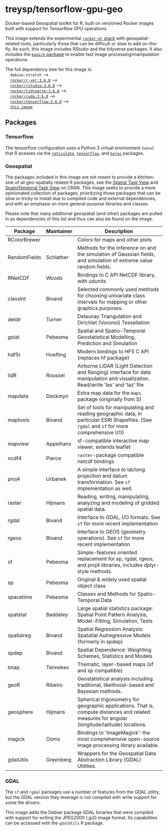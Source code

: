 # treysp/tensorflow-gpu-geo

Docker-based Geospatial toolkit for R, built on versioned Rocker images built with support
for Tensorflow GPU operations. 

This image extends the experimental [`rocker-ml` stack](https://github.com/rocker-org/ml) with geospatial-related tools, particularly those that can be difficult or slow to add on-the-fly.  As such, this image includes RStudio and the tidyverse packages. It also includes the [`magick` package](https://github.com/ropensci/magick) to enable fast image processing/manipulation operations.

The full dependency tree for this image is:    
    `debian:stretch` -->    
    [`rocker/r-ver:3.6.0`](https://github.com/rocker-org/rocker-versioned/tree/master/r-ver) -->    
    [`rocker/rstudio:3.6.0`](https://github.com/rocker-org/rocker-versioned/tree/master/rstudio) -->    
    [`rocker/tidyverse:3.6.0`](https://github.com/rocker-org/rocker-versioned/tree/master/tidyverse) -->    
    [`rocker/cuda:3.6.0`](https://github.com/rocker-org/ml/tree/master/cuda/base) -->    
    [`rocker/tensorflow:3.6.0`](https://github.com/rocker-org/ml/tree/master/tensorflow/gpu) -->    
    [`this image`](./Dockerfile)    

## Packages

### Tensorflow
The tensorflow configuration uses a Python 3 virtual environment (`venv`) that R acesses via the [`reticulate`](https://rstudio.github.io/reticulate/), [`tensorflow`](https://tensorflow.rstudio.com/), and [`keras`](https://keras.rstudio.com/) packages. 

### Geospatial
The packages included in this image are not meant to provide a kitchen-sink of all geo-spatially related R packages, see the [Spatial Task View](https://cran.r-project.org/web/views/Spatial.html) and [SpatioTemporal Task View](https://cran.r-project.org/web/views/SpatioTemporal.html) on CRAN.  This image seeks to provide a more opinionated collection of packages, prioritizing those packages that can be slow or tricky to install due to compiled code and external dependencies, and with an emphasis on more general-purpose libraries and classes.

Please note that many additional geospatial (and other) packages are pulled in as dependencies of this list and thus can also be found on the image.

Package       | Maintainer| Description 
--------------|-----------|----------------------------------
RColorBrewer  |           | Colors for maps and other plots
RandomFields  |Schlather  | Methods for the inference on and the simulation of Gaussian fields, and simulation of extreme value random fields.
RNetCDF       | Woods     | Bindings to C API NetCDF library, with udunits 
classInt      | Bivand    | Selected commonly used methods for choosing univariate class intervals for mapping or other graphics purposes.
deldir        | Turner    | Delaunay Triangulation and Dirichlet (Voronoi) Tessellation 
gstat         | Pebesma   | Spatial and Spatio-Temporal Geostatistical Modelling, Prediction and Simulation
hdf5r         | Hoefling  | Modern bindings to HF5 C API (replaces hf package)
lidR          | Roussel   | Airborne LiDAR (Light Detection and Ranging) interface for data manipulation and visualization. Read/write 'las' and 'laz' file
mapdata       | Deckmyn   | Extra map data for the `maps` package (originally from S)
maptools      | Bivand    | Set of tools for manipulating and reading geographic data, in particular ESRI Shapefiles.  (See `rgdal` and `sf` for more comprehensive I/O)
mapview       | Appelhans | sf-compatible interactive map viewer, extends leaflet
ncdf4         | Pierce    | `raster`-package compatible netcdf bindings
proj4         | Urbanek   | A simple interface to lat/long projection and datum transformation.  See `sf` implementation as well. 
raster        | Hijmans   | Reading, writing, manipulating, analyzing and modeling of gridded spatial data.
rgdal         | Bivand    | Interface to GDAL, I/O formats. See `sf` for more recent implementation
rgeos         | Bivand    | Interface to GEOS (geometry operations). See `sf` for more recent implementation
sf            | Pebesma   | Simple-features oriented replacement for sp, rgdal, rgeos, and proj4 libraries, includes dplyr-style methods.
sp            | Pebesma   | Original & widely used spatial object class
spacetime     | Pebesma   | Classes and Methods for Spatio-Temporal Data
spatstat      | Baddeley  | Large spatial statistics package: Spatial Point Pattern Analysis, Model-Fitting, Simulation, Tests
spatialreg    | Bivand    | Spatial Regression Analysis: Spatatial Autregressive Models (formerly in spdep)
spdep         | Bivand    | Spatial Dependence: Weighting Schemes, Statistics and Models
tmap          | Tennekes  | Thematic, layer-based maps (sf and sp compatible)
geoR          | Ribeiro   | Geostatistical analysis including traditional, likelihood-based and Bayesian methods.
geosphere     | Hijmans   | Spherical trigonometry for geographic applications. That is, compute distances and related measures for angular (longitude/latitude) locations. 
magick        | Ooms      | Bindings to 'ImageMagick': the most comprehensive open-source image processing library available.
gdalUtils     | Greenberg | Wrappers for the Geospatial Data Abstraction Library (GDAL) Utilities.

### GDAL
The `sf` and `rgdal` packages use a number of features from the GDAL utility, but the GDAL version they leverage is not compiled with write support for some file drivers. 

This image adds the Debian package GDAL binaries that were compiled with support for writing the JPEG2000 (.jp2) image format. Its capabilities can be accessed with the `gdalUtils` R package.
